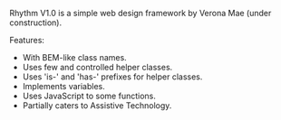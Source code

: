 Rhythm V1.0 is a simple web design framework by Verona Mae (under construction).

Features:
* With BEM-like class names.
* Uses few and controlled helper classes.
* Uses 'is-' and 'has-' prefixes for helper classes.
* Implements variables.
* Uses JavaScript to some functions.
* Partially caters to Assistive Technology.


